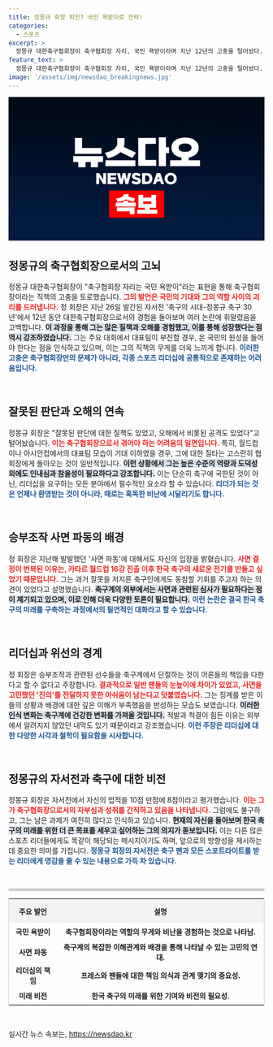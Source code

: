 ```yaml
---
title: 정몽규 회장 퇴진? 국민 욕받이로 전락!
categories:
  - 스포츠
excerpt: >
  정몽규 대한축구협회장이 축구협회장 자리, 국민 욕받이라며 지난 12년의 고충을 털어놨다. 자서전에서 겪은 논란과 승부조작 사면 파동을 언급하며, 축구계에 대한 깊은 애정과 속내를 공개했다. 클릭 유도!
feature_text: >
  정몽규 대한축구협회장이 축구협회장 자리, 국민 욕받이라며 지난 12년의 고충을 털어놨다. 자서전에서 겪은 논란과 승부조작 사면 파동을 언급하며, 축구계에 대한 깊은 애정과 속내를 공개했다. 클릭 유도!
image: '/assets/img/newsdao_breakingnews.jpg'
---
```


<p><img src="/assets/img/newsdao_breakingnews.jpg" alt="ranknews 속보" /></p>

<h2 data-ke-size="size26">정몽규의 축구협회장으로서의 고뇌</h2>

<p data-ke-size="size16">정몽규 대한축구협회장이 "축구협회장 자리는 국민 욕받이"라는 표현을 통해 축구협회장이라는 직책의 고충을 토로했습니다. <b><span style="color: #ee2323;">그의 발언은 국민의 기대와 그의 역할 사이의 괴리를 드러냅니다.</span></b> 정 회장은 지난 26일 발간된 자서전 '축구의 시대-정몽규 축구 30년'에서 12년 동안 대한축구협회장으로서의 경험을 돌아보며 여러 논란에 휘말렸음을 고백합니다. <b><span style="background-color: #21538527;">이 과정을 통해 그는 많은 질책과 오해를 경험했고, 이를 통해 성장했다는 점 역시 강조하였습니다.</span></b> 그는 주요 대회에서 대표팀이 부진할 경우, 온 국민의 원성을 들어야 한다는 점을 인식하고 있으며, 이는 그의 직책의 무게를 더욱 느끼게 합니다. <b><span style="color: #1a5490;">이러한 고충은 축구협회장만의 문제가 아니라, 각종 스포츠 리더십에 공통적으로 존재하는 어려움입니다.</span></b></p>

<p data-ke-size="size16">&nbsp;</p>

<h2 data-ke-size="size26">잘못된 판단과 오해의 연속</h2>

<p data-ke-size="size16">정몽규 회장은 "잘못된 판단에 대한 질책도 있었고, 오해에서 비롯된 공격도 있었다"고 털어놨습니다. <b><span style="color: #ee2323;">이는 축구협회장으로서 겪어야 하는 어려움의 일면입니다.</span></b> 특히, 월드컵이나 아시안컵에서의 대표팀 모습이 기대 이하였을 경우, 그에 대한 질타는 고스란히 협회장에게 돌아오는 것이 일반적입니다. <b><span style="background-color: #21538527;">이런 상황에서 그는 높은 수준의 역량과 도덕성 외에도 인내심과 참을성이 필요하다고 강조합니다.</span></b> 이는 단순히 축구에 국한된 것이 아닌, 리더십을 요구하는 모든 분야에서 필수적인 요소라 할 수 있습니다. <b><span style="color: #1a5490;">리더가 되는 것은 언제나 환영받는 것이 아니라, 때로는 혹독한 비난에 시달리기도 합니다.</span></b></p>

<p data-ke-size="size16">&nbsp;</p>

<h2 data-ke-size="size26">승부조작 사면 파동의 배경</h2>

<p data-ke-size="size16">정 회장은 지난해 발발했던 '사면 파동'에 대해서도 자신의 입장을 밝혔습니다. <b><span style="color: #ee2323;">사면 결정이 번복된 이유는, 카타르 월드컵 16강 진출 이후 한국 축구의 새로운 전기를 만들고 싶었기 때문입니다.</span></b> 그는 과거 잘못을 저지른 축구인에게도 동참할 기회를 주고자 하는 의견이 있었다고 설명했습니다. <b><span style="background-color: #21538527;">축구계의 외부에서는 사면과 관련된 심사가 필요하다는 점이 제기되고 있으며, 이로 인해 더욱 다양한 토론이 필요합니다.</span></b> <b><span style="color: #1a5490;">이런 논란은 결국 한국 축구의 미래를 구축하는 과정에서의 필연적인 대화라고 할 수 있습니다.</span></b></p>

<p data-ke-size="size16">&nbsp;</p>

<h2 data-ke-size="size26">리더십과 위선의 경계</h2>

<p data-ke-size="size16">정 회장은 승부조작과 관련된 선수들을 축구계에서 단절하는 것이 어른들의 책임을 다한다고 할 수 없다고 주장합니다. <b><span style="color: #ee2323;">결과적으로 일반 팬들의 눈높이에 차이가 있었고, 사면을 고민했던 '진의'를 전달하지 못한 아쉬움이 남는다고 덧붙였습니다.</span></b> 그는 징계를 받은 이들의 상황과 배경에 대한 깊은 이해가 부족했음을 반성하는 모습도 보였습니다. <b><span style="background-color: #21538527;">이러한 인식 변화는 축구계에 건강한 변화를 가져올 것입니다.</span></b> 적발과 척결이 힘든 이유는 외부에서 알려지지 않았던 내막도 있기 때문이라고 강조했습니다. <b><span style="color: #1a5490;">이런 주장은 리더십에 대한 다양한 시각과 철학이 필요함을 시사합니다.</span></b></p>

<p data-ke-size="size16">&nbsp;</p>

<h2 data-ke-size="size26">정몽규의 자서전과 축구에 대한 비전</h2>

<p data-ke-size="size16">정몽규 회장은 자서전에서 자신의 업적을 10점 만점에 8점이라고 평가했습니다. <b><span style="color: #ee2323;">이는 그가 축구협회장으로서의 자부심과 성취를 간직하고 있음을 나타냅니다.</span></b> 그럼에도 불구하고, 그는 남은 과제가 여전히 많다고 인식하고 있습니다. <b><span style="background-color: #21538527;">현재의 자신을 돌아보며 한국 축구의 미래를 위한 더 큰 목표를 세우고 싶어하는 그의 의지가 돋보입니다.</span></b> 이는 다른 많은 스포츠 리더들에게도 똑같이 해당되는 메시지이기도 하며, 앞으로의 방향성을 제시하는데 중요한 의미를 가집니다. <b><span style="color: #1a5490;">정몽규 회장의 자서전은 축구 팬과 모든 스포트라이트를 받는 리더에게 영감을 줄 수 있는 내용으로 가득 차 있습니다.</span></b></p>

<p data-ke-size="size16">&nbsp;</p> 

<p><hr style="height: 5px; background-color: #ccc; border: none;" /></p></p>

<table style="width: 100%; border: 1px solid #ccc; border-collapse: collapse;">
    <tr>
        <th style="text-align: center; height: 40px; background-color: #f2f2f2;"><b>주요 발언</b></th>
        <th style="text-align: center; height: 40px; background-color: #f2f2f2;"><b>설명</b></th>
    </tr>
    <tr>
        <td style="text-align: center; height: 30px;"><b>국민 욕받이</b></td>
        <td style="text-align: center; height: 30px;"><b>축구협회장이라는 역할의 무게와 비난을 경험하는 것으로 나타남.</b></td>
    </tr>
    <tr>
        <td style="text-align: center; height: 30px;"><b>사면 파동</b></td>
        <td style="text-align: center; height: 30px;"><b>축구계의 복잡한 이해관계와 배경을 통해 나타날 수 있는 고민의 연대.</b></td>
    </tr>
    <tr>
        <td style="text-align: center; height: 30px;"><b>리더십의 책임</b></td>
        <td style="text-align: center; height: 30px;"><b>프레스와 팬들에 대한 책임 의식과 관계 맺기의 중요성.</b></td>
    </tr>
    <tr>
        <td style="text-align: center; height: 30px;"><b>미래 비전</b></td>
        <td style="text-align: center; height: 30px;"><b>한국 축구의 미래를 위한 기여와 비전의 필요성.</b></td>
    </tr>
</table>

<p data-ke-size="size16">&nbsp;</p>
실시간 뉴스 속보는, <a href="https://newsdao.kr" rel="dofollow">https://newsdao.kr</a>


